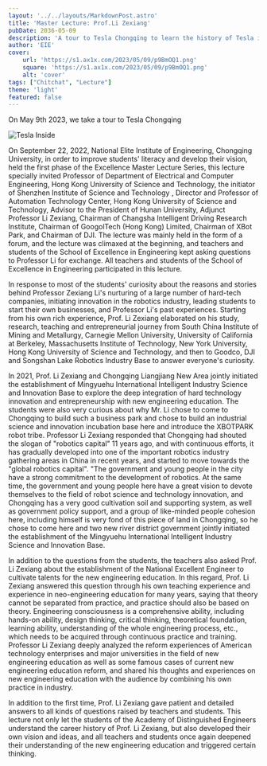 ```yaml
---
layout: '../../layouts/MarkdownPost.astro'
title: 'Master Lecture: Prof.Li Zexiang'
pubDate: 2036-05-09
description: 'A tour to Tesla Chongqing to learn the history of Tesla in Tesla museum'
author: 'EIE'
cover:
    url: 'https://s1.ax1x.com/2023/05/09/p9BmOQ1.png'
    square: 'https://s1.ax1x.com/2023/05/09/p9BmOQ1.png'
    alt: 'cover'
tags: ["Chitchat", "Lecture"]
theme: 'light'
featured: false
---
```


On May 9th 2023, we take a tour to Tesla Chongqing

![Tesla Inside](https://s1.ax1x.com/2023/05/09/p9Bn8O0.jpg?resize=1&w=1920)

On September 22, 2022, National Elite Institute of Engineering, Chongqing University, in order to improve students' literacy and develop their vision, held the first phase of the Excellence Master Lecture Series, this lecture specially invited Professor of Department of Electrical and Computer Engineering, Hong Kong University of Science and Technology, the initiator of Shenzhen Institute of Science and Technology , Director and Professor of Automation Technology Center, Hong Kong University of Science and Technology, Advisor to the President of Hunan University, Adjunct Professor Li Zexiang, Chairman of Changsha Intelligent Driving Research Institute, Chairman of GoogolTech (Hong Kong) Limited, Chairman of XBot Park, and Chairman of DJI. The lecture was mainly held in the form of a forum, and the lecture was climaxed at the beginning, and teachers and students of the School of Excellence in Engineering kept asking questions to Professor Li for exchange. All teachers and students of the School of Excellence in Engineering participated in this lecture.

In response to most of the students' curiosity about the reasons and stories behind Professor Zexiang Li's nurturing of a large number of hard-tech companies, initiating innovation in the robotics industry, leading students to start their own businesses, and Professor Li's past experiences. Starting from his own rich experience, Prof. Li Zexiang elaborated on his study, research, teaching and entrepreneurial journey from South China Institute of Mining and Metallurgy, Carnegie Mellon University, University of California at Berkeley, Massachusetts Institute of Technology, New York University, Hong Kong University of Science and Technology, and then to Goodco, DJI and Songshan Lake Robotics Industry Base to answer everyone's curiosity.

In 2021, Prof. Li Zexiang and Chongqing Liangjiang New Area jointly initiated the establishment of Mingyuehu International Intelligent Industry Science and Innovation Base to explore the deep integration of hard technology innovation and entrepreneurship with new engineering education. The students were also very curious about why Mr. Li chose to come to Chongqing to build such a business park and chose to build an industrial science and innovation incubation base here and introduce the XBOTPARK robot tribe. Professor Li Zexiang responded that Chongqing had shouted the slogan of "robotics capital" 11 years ago, and with continuous efforts, it has gradually developed into one of the important robotics industry gathering areas in China in recent years, and started to move towards the "global robotics capital". "The government and young people in the city have a strong commitment to the development of robotics. At the same time, the government and young people here have a great vision to devote themselves to the field of robot science and technology innovation, and Chongqing has a very good cultivation soil and supporting system, as well as government policy support, and a group of like-minded people cohesion here, including himself is very fond of this piece of land in Chongqing, so he chose to come here and two new river district government jointly initiated the establishment of the Mingyuehu International Intelligent Industry Science and Innovation Base.

In addition to the questions from the students, the teachers also asked Prof. Li Zexiang about the establishment of the National Excellent Engineer to cultivate talents for the new engineering education. In this regard, Prof. Li Zexiang answered this question through his own teaching experience and experience in neo-engineering education for many years, saying that theory cannot be separated from practice, and practice should also be based on theory. Engineering consciousness is a comprehensive ability, including hands-on ability, design thinking, critical thinking, theoretical foundation, learning ability, understanding of the whole engineering process, etc., which needs to be acquired through continuous practice and training. Professor Li Zexiang deeply analyzed the reform experiences of American technology enterprises and major universities in the field of new engineering education as well as some famous cases of current new engineering education reform, and shared his thoughts and experiences on new engineering education with the audience by combining his own practice in industry.

In addition to the first time, Prof. Li Zexiang gave patient and detailed answers to all kinds of questions raised by teachers and students. This lecture not only let the students of the Academy of Distinguished Engineers understand the career history of Prof. Li Zexiang, but also developed their own vision and ideas, and all teachers and students once again deepened their understanding of the new engineering education and triggered certain thinking.